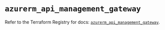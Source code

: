 # `azurerm_api_management_gateway`

Refer to the Terraform Registry for docs: [`azurerm_api_management_gateway`](https://registry.terraform.io/providers/hashicorp/azurerm/4.33.0/docs/resources/api_management_gateway).
